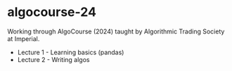 # algocourse-24
Working through AlgoCourse (2024) taught by Algorithmic Trading Society at Imperial. 

- Lecture 1 - Learning basics (pandas)
- Lecture 2 - Writing algos 
